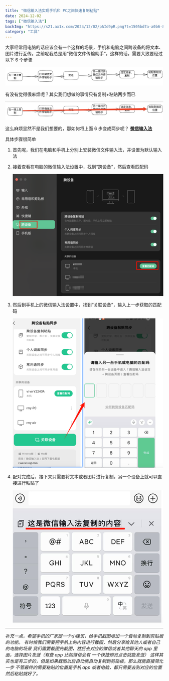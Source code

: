 ```yaml
---
title: "微信输入法实现手机和 PC之间快速复制粘贴"
date: 2024-12-02
tags: ["微信输入法"]
backImg: "https://s21.ax1x.com/2024/12/02/pAId9pR.png?t=1505bd7a-a0b6-80a9-b43b-ce4ec6848ed6"
category: "工具"
---
```

大家经常用电脑的话应该会有一个这样的场景，手机和电脑之间跨设备的将文本、图片进行互传。之前呢我总是用“微信文件传输助手“，这样的话，需要大致要经过以下 6 个步骤

![PixPin_2024-12-02_12-26-17.png](images/PixPin_2024-12-02_12-26-17.png)

有没有觉得很麻烦呢？其实我们想做的事情只有复制+粘贴两步而已

![image.png](images/image.png)

这么麻烦显然不是我们想要的，那如何将上面 6 步变成两步呢？
[**微信输入法**](https://z.weixin.qq.com/)

具体步骤很简单

1. 首先呢，我们在电脑和手机上分别上安装微信文件输入法，并设置为默认输入法
2. 接着查看在电脑的微信输入法设置中，找到“跨设备”，然后查看匹配码

   ![PixPin_2024-12-02_12-34-48.png](images/PixPin_2024-12-02_12-34-48.png)
3. 然后到手机上的微信输入法设置中，找到“关联设备”，输入上一步获取的匹配码

   ![PixPin_2024-12-02_12-43-51.png](images/PixPin_2024-12-02_12-43-51.png)
4. 配对完成后，接下来只需要将文本或者图片进行复制，另一个设备上就可以直接进行粘贴了

   ![PixPin_2024-12-02_12-46-21.png](images/PixPin_2024-12-02_12-46-21.png)

---

*补充一点，希望手机的厂家提一个小建议，给手机截图增加一个自动复制到剪贴板的功能。
有时候我们需要把手机上的内容进行截图，然后分享给其他人或者自己的电脑的场景
我们需要截图先截图，然后去对应的微信或者其他聊天的 app 里面，选择图片发送（有些 app 比如微信会有 一个快捷预览点击就能发送）
这样其实也是有三步的，但是如果截图以后自动能自动复制到剪贴板，那么就能直接简化一步
不管最终的需要粘贴的位置是手机 app 或者电脑，都只需要去到对应的位置然后粘贴就好了。*
